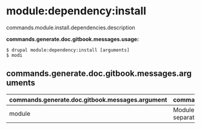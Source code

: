 # module:dependency:install
commands.module.install.dependencies.description

**commands.generate.doc.gitbook.messages.usage:**
```
$ drupal module:dependency:install [arguments]
$ modi  
```

## commands.generate.doc.gitbook.messages.arguments
commands.generate.doc.gitbook.messages.argument | commands.generate.doc.gitbook.messages.details
---------|-------------
module | Module or modules to be enabled should be separated by a space
